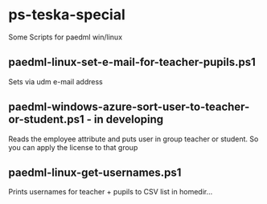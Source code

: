 # ps-teska-special
Some Scripts for paedml win/linux

## paedml-linux-set-e-mail-for-teacher-pupils.ps1
Sets via udm e-mail address

## paedml-windows-azure-sort-user-to-teacher-or-student.ps1 - in developing
Reads the employee attribute and puts user in group teacher or student. So you can apply the license to that group

## paedml-linux-get-usernames.ps1
Prints usernames for teacher + pupils to CSV list in homedir...

